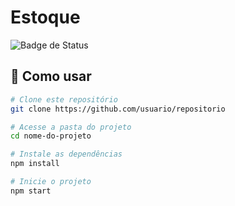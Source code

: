 # Estoque

![Badge de Status](https://trello.com/b/u22kLYGl/meu-quadro-do-trello)


## 📂 Como usar

```bash
# Clone este repositório
git clone https://github.com/usuario/repositorio

# Acesse a pasta do projeto
cd nome-do-projeto

# Instale as dependências
npm install

# Inicie o projeto
npm start
